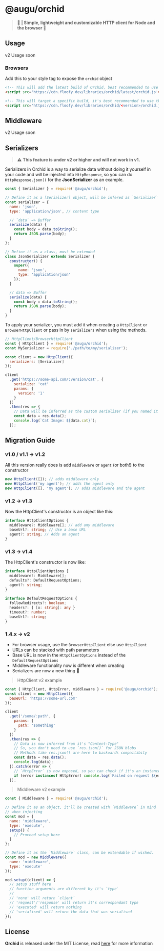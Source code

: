 # @augu/orchid
> :flight_arrival: **| Simple, lightweight and customizable HTTP client for Node and the browser :rocket:**

## Usage
v2 Usage soon

### Browsers
Add this to your style tag to expose the `orchid` object

```html
<!-- This will add the latest build of Orchid, best recommended to use this! -->
<script src='https://cdn.floofy.dev/libraries/orchid/latest/orchid.js'></script>

<!-- This will target a specific build, it's best recommended to use the latest build -->
<script src='https://cdn.floofy.dev/libraries/orchid/<version>/orchid.js'></script>
```

## Middleware
v2 Usage soon

## Serializers
> :warning: **This feature is under v2 or higher and will not work in v1.**

Serializers in Orchid is a way to serialize data without doing it yourself in your code and will be injected into `HttpResponse`, so you can do `HttpResponse.json()` for the **JsonSerializer** as an example.

```js
const { Serializer } = require('@augu/orchid');

// Define it as a [Serializer] object, will be infered as `Serializer`
const serializer = {
  name: 'json',
  type: 'application/json', // content type

  // `data` => Buffer
  serialize(data) {
    const body = data.toString();
    return JSON.parse(body);
  }
};

// Define it as a class, must be extended
class JsonSerializer extends Serializer {
  constructor() {
    super({
      name: 'json',
      type: 'application/json'
    });
  }

  // data => Buffer
  serialize(data) {
    const body = data.toString();
    return JSON.parse(body);
  }
}
```

To apply your serializer, you must add it when creating a `HttpClient` or `BrowserHttpClient` or pass in by `serializers` when using the methods.

```js
// HttpClient/BrowserHttpClient
const { HttpClient } = require('@augu/orchid');
const MySerializer = require('./path/to/my/serializer');

const client = new HttpClient({
  serializers: [Serializer]
});

client
  .get('https://some-api.com/:version/cat', {
    serialize: 'cat'
    params: {
      version: '1'
    }
  })
  .then(res => {
    // Data will be inferred as the custom serializer (if you named it `cat`)
    const data = res.data();
    console.log(`Cat Image: ${data.cat}`);
  });
```

## Migration Guide
### v1.0 / v1.1 -> v1.2
All this version really does is add `middleware` or `agent` (or both!) to the constructor

```js
new HttpClient([]); // adds middleware only
new HttpClient('my agent'); // adds the agent only
new HttpClient([], 'my agent'); // adds middleware and the agent
```

### v1.2 -> v1.3
Now the HttpClient's constructor is an object like this:

```ts
interface HttpClientOptions {
  middleware?: Middleware[]; // add any middleware
  baseUrl?: string; // Use a base URL
  agent?: string; // Adds an agent
}
```

### v1.3 -> v1.4
The HttpClient's constructor is now like:

```ts
interface HttpClientOptions {
  middleware?: Middleware[];
  defaults?: DefaultRequestOptions;
  agent?: string;
}
    
interface DefaultRequestOptions {
  followRedirects?: boolean;
  headers?: { [x: string]: any }
  timeout?: number;
  baseUrl?: string;
}
```

### 1.4.x -> v2
- For browser usage, use the `BrowserHttpClient` else use `HttpClient`
- URLs can be stacked with path parameters
- Base URL is now in the `HttpClientOptions` instead of the `DefaultRequestOptions`
- Middleware functionality now is different when creating
- Serializers are now a new thing :tada:

> HttpClient v2 example

```js
const { HttpClient, HttpError, middleware } = require('@augu/orchid');
const client = new HttpClient({
  baseUrl: 'https://some-url.com'
});

client
  .get('/some/:path', {
    params: {
      path: 'something'
    }
  })
  .then(res => {
    // Data is now inferred from it's "Content-Type"
    // So, you don't need to use `res.json()` for JSON blobs
    // Methods like res.json() are here to backwards compailibity
    const data = res.data();
    console.log(data);
  }).catch(error => {
    // `HttpError` is now exposed, so you can check if it's an instance of `HttpError`
    if (error instanceof HttpError) console.log(`Failed on request ${error.url} (${error.status}):\n${error.message}`);
  });
```

> Middleware v2 example

```js
const { Middleware } = require('@augu/orchid');

// Define it as an object, it'll be created with `Middleware` in mind
// when injecting
const mod = {
  name: 'middleware',
  type: 'execute',
  setup() {
    // Proceed setup here
  }
};

// Define it as the `Middleware` class, can be extendable if wished.
const mod = new Middleware({
  name: 'middleware',
  type: 'execute'
});

mod.setup((client) => {
  // setup stuff here
  // function arguments are different by it's `type`
  // 
  // 'none' will return `client`
  // 'request'/'response' will return it's correspondant type
  // 'executed' will return nothing
  // 'serialised' will return the data that was serialised
});
```

## License
**Orchid** is released under the MIT License, read [here](/LICENSE) for more information